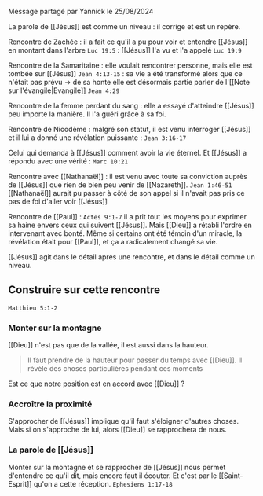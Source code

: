 Message partagé par Yannick le 25/08/2024

La parole de [[Jésus]] est comme un niveau : il corrige et est un repère.

Rencontre de Zachée : il a fait ce qu'il a pu pour voir et entendre [[Jésus]] en montant dans l'arbre
`Luc 19:5` : [[Jésus]] l'a vu et l'a appelé `Luc 19:9` 

Rencontre de la Samaritaine : elle voulait rencontrer personne, mais elle est tombée sur [[Jésus]]
`Jean 4:13-15` : sa vie a été transformé alors que ce n'était pas prévu
-> de sa honte elle est désormais partie parler de l'[[Note sur l'évangile|Evangile]] `Jean 4:29`

Rencontre de la femme perdant du sang : elle a essayé d'atteindre [[Jésus]] peu importe la manière. Il l'a guéri grâce à sa foi.

Rencontre de Nicodème : malgré son statut, il est venu interroger [[Jésus]] et il lui a donné une révélation puissante : `Jean 3:16-17`

Celui qui demanda à [[Jésus]] comment avoir la vie éternel. Et [[Jésus]] a répondu avec une vérité : `Marc 10:21`

Rencontre avec [[Nathanaël]] : il est venu avec toute sa conviction auprès de [[Jésus]] que rien de bien peu venir de [[Nazareth]]. `Jean 1:46-51` [[Nathanaël]] aurait pu passer à côté de son appel si il n'avait pas pris ce pas de foi d'aller voir [[Jésus]]

Rencontre de [[Paul]] : `Actes 9:1-7` il a prit tout les moyens pour exprimer sa haine envers ceux qui suivent [[Jésus]]. Mais [[Dieu]] a rétabli l'ordre en intervenant avec bonté. Même si certains ont été témoin d'un miracle, la révélation était pour [[Paul]], et ça a radicalement changé sa vie.

[[Jésus]] agit dans le détail apres une rencontre, et dans le détail comme un niveau.
## Construire sur cette rencontre
`Matthieu 5:1-2`
### Monter sur la montagne
[[Dieu]] n'est pas que de la vallée, il est aussi dans la hauteur.
> Il faut prendre de la hauteur pour passer du temps avec [[Dieu]]. Il révèle des choses particulières pendant ces moments

Est ce que notre position est en accord avec [[Dieu]] ?
### Accroître la proximité
S'approcher de [[Jésus]] implique qu'il faut s'éloigner d'autres choses.
Mais si on s'approche de lui, alors [[Dieu]] se rapprochera de nous.
### La parole de [[Jésus]]
Monter sur la montagne et se rapprocher de [[Jésus]] nous permet d'entendre ce qu'il dit, mais encore faut il écouter. Et c'est par le [[Saint-Esprit]] qu'on a cette réception.
`Ephesiens 1:17-18`